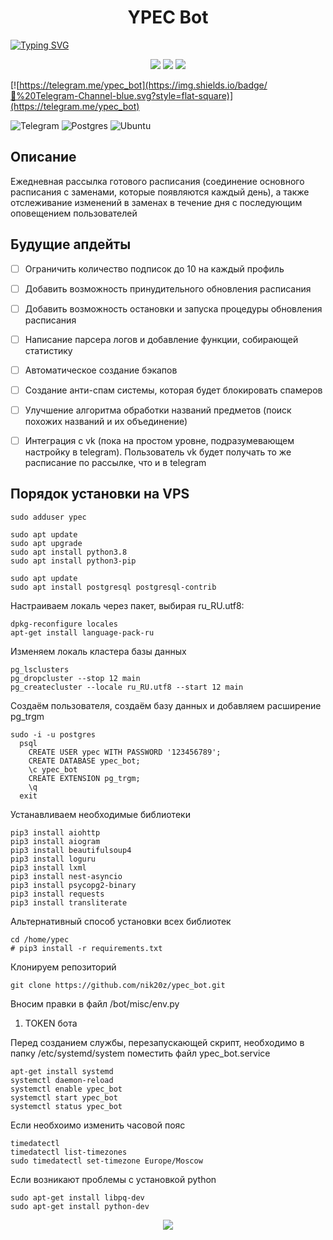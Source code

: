 
<h1 align="center">YPEC Bot</h1>

<a href="https://git.io/typing-svg"><img src="https://readme-typing-svg.herokuapp.com?font=Fira+Code&pause=1000&width=435&lines=Telegram+bot+%D0%BA%D0%BE%D0%BB%D0%BB%D0%B5%D0%B4%D0%B6%D0%B0+%D0%AF%D0%9F%D0%AD%D0%9A" alt="Typing SVG" /></a>

<p align="center">
  <img src="https://img.shields.io/github/stars/nik20z/hltv_bot">
  <img src="https://img.shields.io/github/issues/nik20z/hltv_bot">
  <img src="https://img.shields.io/github/license/nik20z/hltv_bot">
</p>

[![https://telegram.me/ypec_bot](https://img.shields.io/badge/💬%20Telegram-Channel-blue.svg?style=flat-square)](https://telegram.me/ypec_bot)

![Telegram](https://img.shields.io/badge/Telegram-2CA5E0?style=for-the-badge&logo=telegram&logoColor=white)
![Postgres](https://img.shields.io/badge/postgres-%23316192.svg?style=for-the-badge&logo=postgresql&logoColor=white)
![Ubuntu](https://img.shields.io/badge/Ubuntu-E95420?style=for-the-badge&logo=ubuntu&logoColor=white)

## Описание
Ежедневная рассылка готового расписания (соединение основного расписания с заменами, которые появляются каждый день), а также отслеживание изменений в заменах в течение дня с последующим оповещением пользователей

## Будущие апдейты

- [ ] Ограничить количество подписок до 10 на каждый профиль
- [ ] Добавить возможность принудительного обновления расписания
- [ ] Добавить возможность остановки и запуска процедуры обновления расписания
- [ ] Написание парсера логов и добавление функции, собирающей статистику
- [ ] Автоматическое создание бэкапов
- [ ] Создание анти-спам системы, которая будет блокировать спамеров
- [ ] Улучшение алгоритма обработки названий предметов (поиск похожих названий и их объединение)
- [ ] Интеграция с vk (пока на простом уровне, подразумевающем настройку в telegram). Пользователь vk будет получать то же расписание по рассылке, что и в telegram 


## Порядок установки на VPS

```
sudo adduser ypec

sudo apt update
sudo apt upgrade
sudo apt install python3.8
sudo apt install python3-pip

sudo apt update
sudo apt install postgresql postgresql-contrib
```

Настраиваем локаль через пакет, выбирая ru_RU.utf8:
```
dpkg-reconfigure locales
apt-get install language-pack-ru
```

Изменяем локаль кластера базы данных
```
pg_lsclusters
pg_dropcluster --stop 12 main
pg_createcluster --locale ru_RU.utf8 --start 12 main
```

Создаём пользователя, создаём базу данных и добавляем расширение pg_trgm
```
sudo -i -u postgres
  psql
    CREATE USER ypec WITH PASSWORD '123456789';
    CREATE DATABASE ypec_bot;
    \c ypec_bot
    CREATE EXTENSION pg_trgm;
    \q
  exit
```

Устанавливаем необходимые библиотеки
```
pip3 install aiohttp
pip3 install aiogram
pip3 install beautifulsoup4
pip3 install loguru
pip3 install lxml
pip3 install nest-asyncio
pip3 install psycopg2-binary
pip3 install requests
pip3 install transliterate
```

Альтернативный способ установки всех библиотек
```
cd /home/ypec
# pip3 install -r requirements.txt
```

Клонируем репозиторий
```
git clone https://github.com/nik20z/ypec_bot.git
```

Вносим правки в файл /bot/misc/env.py
1. TOKEN бота


Перед созданием службы, перезапускающей скрипт, необходимо в папку /etc/systemd/system поместить файл ypec_bot.service
```
apt-get install systemd
systemctl daemon-reload
systemctl enable ypec_bot
systemctl start ypec_bot
systemctl status ypec_bot

```

Если необхоимо изменить часовой пояс
```
timedatectl
timedatectl list-timezones
sudo timedatectl set-timezone Europe/Moscow
```

Если возникают проблемы с установкой python
```
sudo apt-get install libpq-dev
sudo apt-get install python-dev
```


<p align="center">
  <img src="https://user-images.githubusercontent.com/62090150/193757014-4e816ff4-e524-4d3d-a0f9-5d64701e9ec0.png">
</p>

